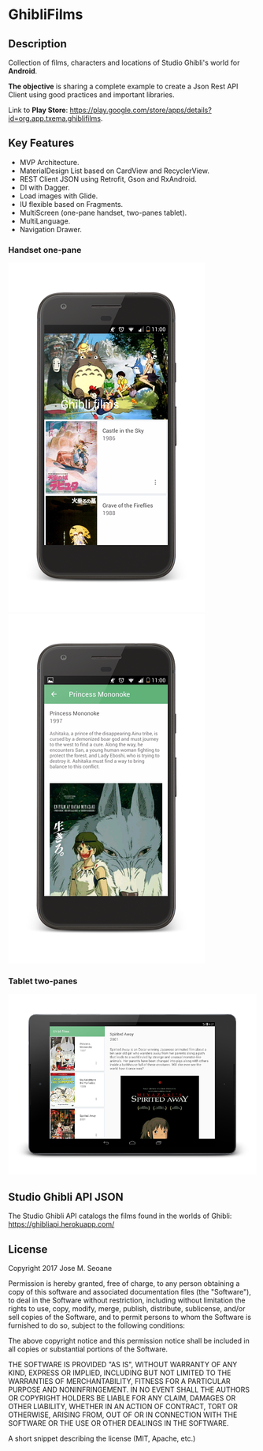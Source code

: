 # GhibliFilms

## Description
Collection of films, characters and locations of Studio Ghibli's world for **Android**.    

**The objective** is sharing a complete example to create a Json Rest API Client using good practices and important libraries.
 
Link to **Play Store**: https://play.google.com/store/apps/details?id=org.app.txema.ghiblifilms.

## Key Features
- MVP Architecture.
- MaterialDesign List based on CardView and RecyclerView. 
- REST Client JSON using Retrofit, Gson and RxAndroid.
- DI with Dagger.
- Load images with Glide.
- IU flexible based on Fragments.
- MultiScreen (one-pane handset, two-panes tablet).
- MultiLanguage.
- Navigation Drawer.

### Handset one-pane
![handset parent](https://github.com/txemasv/ghibli-films/blob/master/screenshot/handset01.png)
![handset child](https://github.com/txemasv/ghibli-films/blob/master/screenshot/handset02.png)

### Tablet two-panes
![tablet](https://github.com/txemasv/ghibli-films/blob/master/screenshot/tablet.png)

## Studio Ghibli API JSON
The Studio Ghibli API catalogs the films found in the worlds of Ghibli: https://ghibliapi.herokuapp.com/

## License
Copyright 2017 Jose M. Seoane

Permission is hereby granted, free of charge, to any person obtaining a copy of this software and associated documentation files (the "Software"), to deal in the Software without restriction, including without limitation the rights to use, copy, modify, merge, publish, distribute, sublicense, and/or sell copies of the Software, and to permit persons to whom the Software is furnished to do so, subject to the following conditions:

The above copyright notice and this permission notice shall be included in all copies or substantial portions of the Software.

THE SOFTWARE IS PROVIDED "AS IS", WITHOUT WARRANTY OF ANY KIND, EXPRESS OR IMPLIED, INCLUDING BUT NOT LIMITED TO THE WARRANTIES OF MERCHANTABILITY, FITNESS FOR A PARTICULAR PURPOSE AND NONINFRINGEMENT. IN NO EVENT SHALL THE AUTHORS OR COPYRIGHT HOLDERS BE LIABLE FOR ANY CLAIM, DAMAGES OR OTHER LIABILITY, WHETHER IN AN ACTION OF CONTRACT, TORT OR OTHERWISE, ARISING FROM, OUT OF OR IN CONNECTION WITH THE SOFTWARE OR THE USE OR OTHER DEALINGS IN THE SOFTWARE.

A short snippet describing the license (MIT, Apache, etc.)
